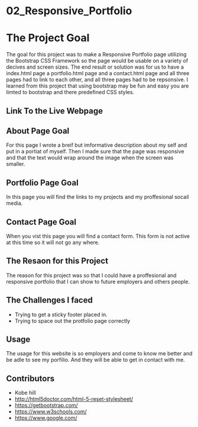 # 02_Responsive_Portfolio

# The Project Goal

The goal for this project was to make a Responsive Portfolio page utilizing the Bootstrap CSS Framework so the page would be usable on a variety of decives and screen sizes. The end result or solution was for us to have a index.html page a portfolio.html page and a contact.html page and all three pages had to link to each other, and all three pages had to be repsonsive. I learned from this project that using bootstrap may be fun and easy you are limted to bootstrap and there predefined CSS styles.

## Link To the Live Webpage


## About Page Goal

For this page I wrote a breif but imformative description about my self and put in a portiat of myself. Then I made sure that the page was responsive and that the text would wrap around the image when the screen was smaller. 

## Portfolio Page Goal

In this page you will find the links to my projects and my proffesional socail media. 

## Contact Page Goal

When you vist this page you will find a contact form. This form is not active at this time so it will not go any where.

## The Resaon for this Project

The reason for this project was so that I could have a proffesional and responsive portfolio that I can show to future employers and others people. 

## The Challenges I faced

 * Trying to get a sticky footer placed in.
* Trying to space out the protfolio page correctly
        
## Usage

The usage for this website is so employers and come to know me better and be adle to see my porfilio. And they will be able to get in contact with me.



## Contributors
* Kobe hill
* http://html5doctor.com/html-5-reset-stylesheet/
* https://getbootstrap.com/
* https://www.w3schools.com/ 
* https://www.google.com/
        
    